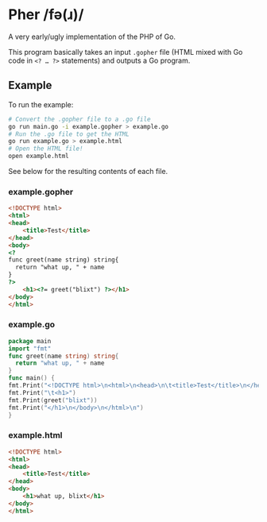 Pher /fə(ɹ)/
=============

A very early/ugly implementation of the PHP of Go.

This program basically takes an input `.gopher` file (HTML mixed
with Go code in `<? … ?>` statements) and outputs a Go program.


Example
-------

To run the example:

```bash
# Convert the .gopher file to a .go file
go run main.go -i example.gopher > example.go
# Run the .go file to get the HTML
go run example.go > example.html
# Open the HTML file!
open example.html
```

See below for the resulting contents of each file.

### example.gopher

```html
<!DOCTYPE html>
<html>
<head>
	<title>Test</title>
</head>
<body>
<?
func greet(name string) string{
  return "what up, " + name
}
?>
	<h1><?= greet("blixt") ?></h1>
</body>
</html>
```

### example.go

```go
package main
import "fmt"
func greet(name string) string{
  return "what up, " + name
}
func main() {
fmt.Print("<!DOCTYPE html>\n<html>\n<head>\n\t<title>Test</title>\n</head>\n<body>\n")
fmt.Print("\t<h1>")
fmt.Print(greet("blixt"))
fmt.Print("</h1>\n</body>\n</html>\n")
}
```

### example.html

```html
<!DOCTYPE html>
<html>
<head>
	<title>Test</title>
</head>
<body>
	<h1>what up, blixt</h1>
</body>
</html>
```
